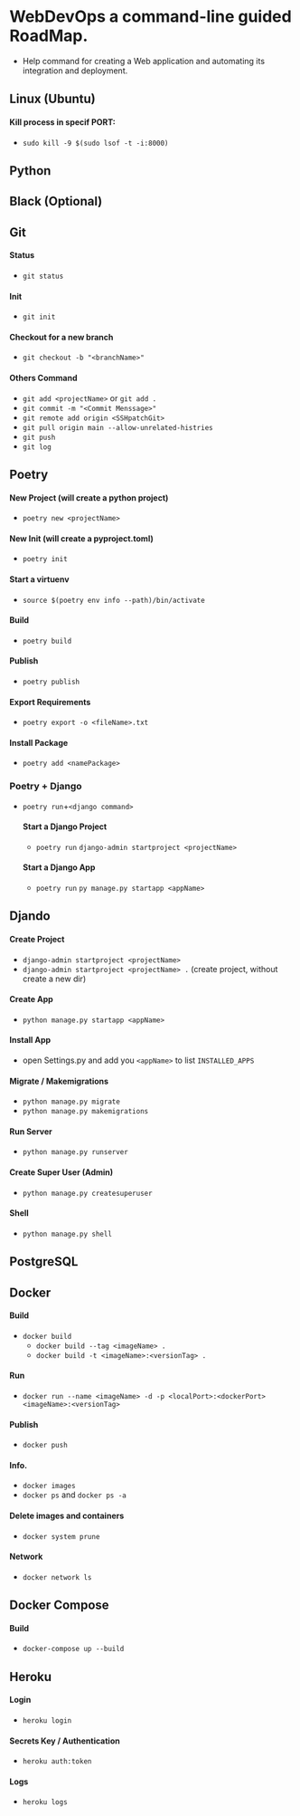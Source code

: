 # WebDevOps a command-line guided RoadMap.
* Help command for creating a Web application and automating its integration and deployment.

## Linux (Ubuntu)
#### Kill process in specif PORT:
* `sudo kill -9 $(sudo lsof -t -i:8000)`

## Python

## Black (Optional)

## Git
#### Status
* `git status`
#### Init
* `git init`
#### Checkout for a new branch
* `git checkout -b "<branchName>"`
#### Others Command
* `git add <projectName>` or `git add .`
* `git commit -m "<Commit Menssage>"`
* `git remote add origin <SSHpatchGit>`
* `git pull origin main --allow-unrelated-histries`
* `git push`
* `git log`


## Poetry
#### New Project (will create a python project)
* `poetry new <projectName>`
#### New Init (will create a pyproject.toml)
* `poetry init`
#### Start a virtuenv
* `source $(poetry env info --path)/bin/activate`
#### Build
* `poetry build`
#### Publish
* `poetry publish`
#### Export Requirements
* `poetry export -o <fileName>.txt`
#### Install Package
* `poetry add <namePackage>`


### Poetry + Django
* `poetry run`+`<django command>`
  #### Start a Django Project
  * `poetry run` `django-admin startproject <projectName>`
  #### Start a Django App
  * `poetry run` `py manage.py startapp <appName>`


## Djando
#### Create Project
* `django-admin startproject <projectName>`
* `django-admin startproject <projectName> .` (create project, without create a new dir) 

#### Create App
* `python manage.py startapp <appName>`

#### Install App
* open Settings.py and add you `<appName>` to list `INSTALLED_APPS`

#### Migrate / Makemigrations
* `python manage.py migrate`
* `python manage.py makemigrations`

#### Run Server
* `python manage.py runserver`

#### Create Super User (Admin)
* `python manage.py createsuperuser`

#### Shell
* `python manage.py shell`


## PostgreSQL


## Docker
#### Build
* `docker build`
  * `docker build --tag <imageName> .`  
  * `docker build -t <imageName>:<versionTag> .`  
#### Run
* `docker run --name <imageName> -d -p <localPort>:<dockerPort> <imageName>:<versionTag>`
#### Publish
* `docker push` 
#### Info.
* `docker images`
* `docker ps` and `docker ps -a`
#### Delete images and containers
* `docker system prune`
#### Network
* `docker network ls`  


## Docker Compose
#### Build
* `docker-compose up --build`  


## Heroku
#### Login
* `heroku login`
#### Secrets Key / Authentication 
* `heroku auth:token`
#### Logs
* `heroku logs`
